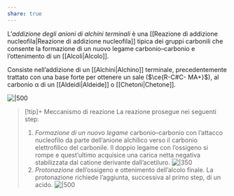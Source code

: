 ```yaml
---
share: true
---
```

L’*addizione degli anioni di alchini terminali* è una [[Reazione di addizione nucleofila|Reazione di addizione nucleofila]] tipica dei gruppi carbonili che consente la formazione di un nuovo legame carbonio–carbonio e l’ottenimento di un [[Alcoli|Alcolo]].

Consiste nell’addizione di un [[Alchini|Alchino]] terminale, precedentemente trattato con una base forte per ottenere un sale ($\ce{R-C#C- MA+}$), al carbonio α di un [[Aldeidi|Aldeide]] o [[Chetoni|Chetone]].

![|500](788dd3c23a9c8228f8ff3bb112c8e3c9_MD5%201.png)

> [!tip]+ Meccanismo di reazione
> La reazione prosegue nei seguenti step:
> 1. *Formazione di un nuovo legame* carbonio–carbonio con l’attacco nucleofilo da parte dell’anione alchilico verso il carbonio elettrofilico del carbonile.
>    Il doppio legame con l’ossigeno si rompe e quest’ultimo acquisice una carica netta negativa stabilizzata dal catione derivante dall’acetiluro.
>    ![|350](54420065cd22cd67a8acef8e26c18c4b_MD5%201.png)
> 2. *Protonazione* dell’ossigeno e ottenimento dell’alcolo finale.
>    La protonazione richiede l’aggiunta, successiva al primo step, di un acido.
>    ![|500](3659c2aae822e3808bc429c6be46e871_MD5%201.png)
